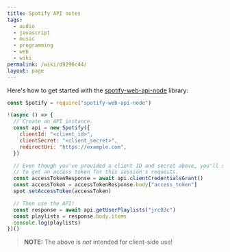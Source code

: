 ```yaml
---
title: Spotify API notes
tags:
  - audio
  - javascript
  - music
  - programming
  - web
  - wiki
permalink: /wiki/d9296c44/
layout: page
---
```


Here's how to get started with the [spotify-web-api-node](https://github.com/thelinmichael/spotify-web-api-node) library:

```js
const Spotify = require("spotify-web-api-node")

!(async () => {
  // Create an API instance.
  const api = new Spotify({
    clientId: "<client_id>",
    clientSecret: "<client_secret>",
    redirectUri: "https://example.com",
  })

  // Even though you've provided a client ID and secret above, you'll still need
  // to get an access token for this session's requests.
  const accessTokenResponse = await api.clientCredentialsGrant()
  const accessToken = accessTokenResponse.body["access_token"]
  spot.setAccessToken(accessToken)

  // Then use the API!
  const response = await api.getUserPlaylists("jrc03c")
  const playlists = response.body.items
  console.log(playlists)
})()
```

> **NOTE:** The above is _not_ intended for client-side use!
